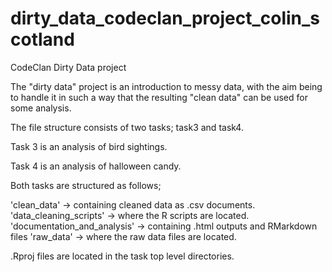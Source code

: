 # dirty_data_codeclan_project_colin_scotland
CodeClan Dirty Data project

The "dirty data" project is an introduction to messy data, 
with the aim being to handle it in such a way that the resulting 
"clean data" can be used for some analysis.

The file structure consists of two tasks; task3 and task4.

Task 3 is an analysis of bird sightings.

Task 4 is an analysis of halloween candy.

Both tasks are structured as follows;

'clean_data' -> containing cleaned data as .csv documents.
'data_cleaning_scripts' -> where the R scripts are located.
'documentation_and_analysis' -> containing .html outputs and RMarkdown files
'raw_data' -> where the raw data files are located.

.Rproj files are located in the task top level directories.

